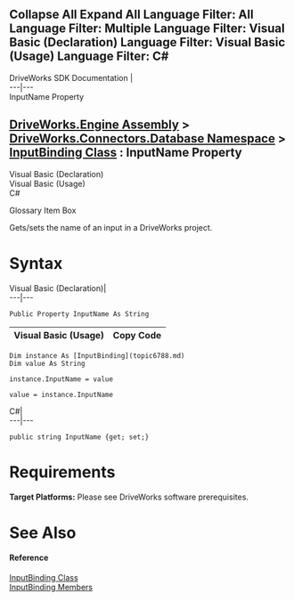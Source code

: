 Collapse All Expand All Language Filter: All  Language Filter: Multiple  Language Filter: Visual Basic (Declaration) Language Filter: Visual Basic (Usage) Language Filter: C#  
---  
DriveWorks SDK Documentation  |   
---|---  
InputName Property   
  
[DriveWorks.Engine Assembly](topic2156.md) > [DriveWorks.Connectors.Database Namespace](topic6754.md) > [InputBinding Class](topic6788.md) : InputName Property  
---  
  
Visual Basic (Declaration)    
Visual Basic (Usage)    
C# 

Glossary Item Box

Gets/sets the name of an input in a DriveWorks project. 

# Syntax

Visual Basic (Declaration)|   
---|---  
      
    
    Public Property InputName As String  
  
Visual Basic (Usage)| Copy Code  
---|---  
      
    
    Dim instance As [InputBinding](topic6788.md)
    Dim value As String
     
    instance.InputName = value
     
    value = instance.InputName  
  
C#|   
---|---  
      
    
    public string InputName {get; set;}  
  
# Requirements

**Target Platforms:** Please see DriveWorks software prerequisites.

# See Also

#### Reference

[InputBinding Class](topic6788.md)   
[InputBinding Members](topic6789.md)



